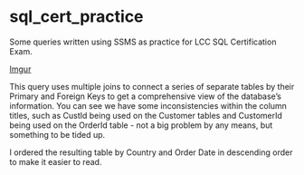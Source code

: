 # sql_cert_practice
Some queries written using SSMS as practice for LCC SQL Certification Exam. 

[Imgur](https://i.imgur.com/FghLWrw.png)

This query uses multiple joins to connect a series of separate tables by their Primary and Foreign Keys to get a comprehensive view of the database’s information. You can see we have some inconsistencies within the column titles, such as CustId being used on the Customer tables and CustomerId being used on the OrderId table - not a big problem by any means, but something to be tided up. 

I ordered the resulting table by Country and Order Date in descending order to make it easier to read. 
